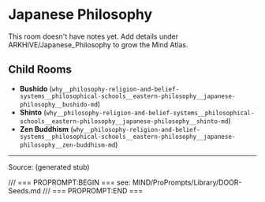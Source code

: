 # Japanese Philosophy

This room doesn't have notes yet. Add details under ARKHIVE/Japanese_Philosophy to grow the Mind Atlas.

## Child Rooms
- **Bushido** (`why__philosophy-religion-and-belief-systems__philosophical-schools__eastern-philosophy__japanese-philosophy__bushido-md`)
- **Shinto** (`why__philosophy-religion-and-belief-systems__philosophical-schools__eastern-philosophy__japanese-philosophy__shinto-md`)
- **Zen Buddhism** (`why__philosophy-religion-and-belief-systems__philosophical-schools__eastern-philosophy__japanese-philosophy__zen-buddhism-md`)

---
Source: (generated stub)

/// === PROPROMPT:BEGIN ===
see: MIND/ProPrompts/Library/DOOR-Seeds.md
/// === PROPROMPT:END ===
